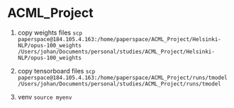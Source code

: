 # ACML_Project

1. copy weights files `scp paperspace@184.105.4.163:/home/paperspace/ACML_Project/Helsinki-NLP/opus-100_weights /Users/johan/Documents/personal/studies/ACML_Project/Helsinki-NLP/opus-100_weights`

2. copy tensorboard files `scp paperspace@184.105.4.163:/home/paperspace/ACML_Project/runs/tmodel /Users/johan/Documents/personal/studies/ACML_Project/runs/tmodel`

3. venv `source myenv`
